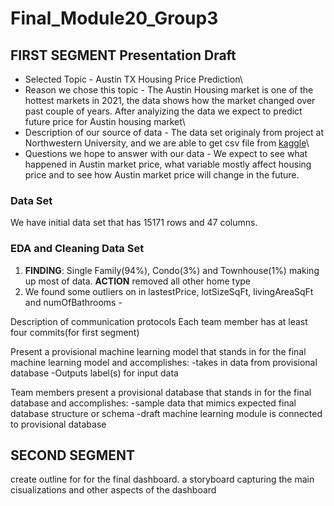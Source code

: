 # Final_Module20_Group3
## FIRST SEGMENT Presentation Draft
- Selected Topic - Austin TX Housing Price Prediction\
- Reason we chose this topic - The Austin Housing market is one of the hottest markets in 2021, the data shows how the market changed over past couple of years. After analyizing the data we expect to predict future price for Austin housing market\
- Description of our source of data - The data set originaly from project at Northwestern University, and we are able to get csv file from [kaggle](https://www.kaggle.com/ericpierce/austinhousingprices)\
- Questions we hope to answer with our data - We expect to see what happened in Austin market price, what variable mostly affect housing price and to see how Austin market price will change in the future.

### Data Set
We have initial data set that has 15171 rows and 47 columns.
### EDA and Cleaning Data Set
1. **FINDING**: Single Family(94%), Condo(3%) and Townhouse(1%) making up most of data. **ACTION** removed all other home type
3. We found some outliers on in lastestPrice, lotSizeSqFt, livingAreaSqFt and numOfBathrooms - 

Description of communication protocols
Each team member has at least four commits(for first segment)


Present a provisional machine learning model that stands in for the final machine learning model and accomplishes:
-takes in data from provisional database
-Outputs label(s) for input data

Team members present a provisional database that stands in for the final database and accomplishes:
-sample data that mimics expected final database structure or schema
-draft machine learning module is connected to provisional database

## SECOND SEGMENT

create outline for for the final dashboard. a storyboard capturing the main cisualizations and other aspects of the dashboard

<!-- New branch for James Moon -->
